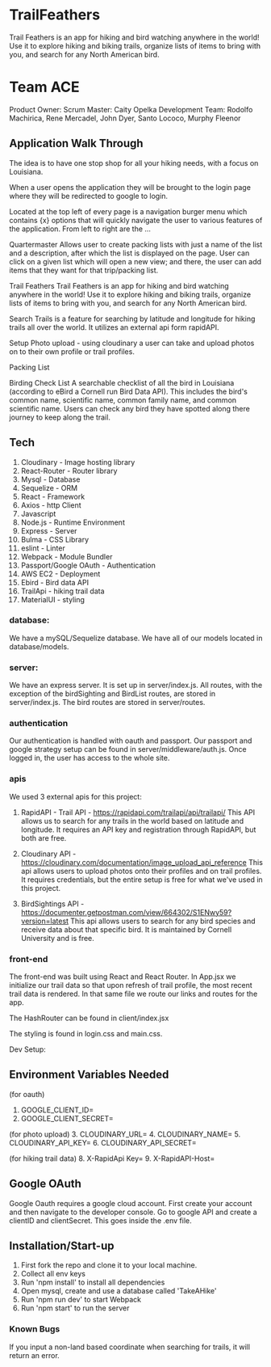 # TrailFeathers

Trail Feathers is an app for hiking and bird watching anywhere in the world! Use it to explore hiking and biking trails, organize lists of items to bring with you, and search for any North American bird.

# Team ACE

Product Owner:
Scrum Master: Caity Opelka
Development Team: Rodolfo Machirica, Rene Mercadel, John Dyer, Santo Lococo, Murphy Fleenor

## Application Walk Through

The idea is to have one stop shop for all your hiking needs, with a focus on Louisiana.

When a user opens the application they will be brought to the login page where they will be redirected to google to login.

Located at the top left of every page is a navigation burger menu which contains {x} options that will quickly navigate the user to various features of the application. From left to right are the ...

Quartermaster
Allows user to create packing lists with just a name of the list and a description, after which the list is displayed on the page.
User can click on a given list which will open a new view; and there, the user can add items that they want for that trip/packing list.

Trail Feathers
Trail Feathers is an app for hiking and bird watching anywhere in the world! Use it to explore hiking and biking trails, organize lists of items
to bring with you, and search for any North American bird.

Search Trails is a feature for searching by latitude and longitude for hiking trails all over the world. It utilizes an external api form rapidAPI.

Setup Photo upload - using cloudinary a user can take and upload photos on to their own profile or trail profiles.

Packing List

Birding Check List
A searchable checklist of all the bird in Louisiana (according to eBird a Cornell run Bird Data API). This includes the bird's common name, scientific name, common family name, and common scientific name. Users can check any bird they have spotted along there journey to keep along the trail.

## Tech

1. Cloudinary - Image hosting library
2. React-Router - Router library
3. Mysql - Database
4. Sequelize - ORM
5. React - Framework
6. Axios - http Client
7. Javascript
8. Node.js - Runtime Environment
9. Express - Server
10. Bulma - CSS Library
11. eslint - Linter
12. Webpack - Module Bundler
13. Passport/Google OAuth - Authentication
14. AWS EC2 - Deployment
15. Ebird - Bird data API
16. TrailApi - hiking trail data
17. MaterialUI - styling

### database:

We have a mySQL/Sequelize database. We have all of our models located in database/models.

### server:

We have an express server. It is set up in server/index.js. All routes, with the exception of the birdSighting and BirdList routes, are stored in server/index.js. The bird routes are stored in server/routes.

### authentication

Our authentication is handled with oauth and passport. Our passport and google strategy setup can be found in server/middleware/auth.js. Once logged in, the user has access to the whole site.

### apis

We used 3 external apis for this project:

1. RapidAPI - Trail API - https://rapidapi.com/trailapi/api/trailapi/
   This API allows us to search for any trails in the world based on latitude and longitude. It requires an API key and registration through RapidAPI, but both are free.

2. Cloudinary API - https://cloudinary.com/documentation/image_upload_api_reference
   This api allows users to upload photos onto their profiles and on trail profiles. It requires credentials, but the entire setup is free for what we've used in this project.

3. BirdSightings API - https://documenter.getpostman.com/view/664302/S1ENwy59?version=latest
   This api allows users to search for any bird species and receive data about that specific bird. It is maintained by Cornell University and is free.

### front-end

The front-end was built using React and React Router. In App.jsx we initialize our trail data so that upon refresh of trail profile, the most recent trail data is rendered. In that same file we route our links and routes for the app.

The HashRouter can be found in client/index.jsx

The styling is found in login.css and main.css.

Dev Setup:

## Environment Variables Needed

(for oauth)

1. GOOGLE_CLIENT_ID=
2. GOOGLE_CLIENT_SECRET=

(for photo upload) 3. CLOUDINARY_URL= 4. CLOUDINARY_NAME= 5. CLOUDINARY_API_KEY= 6. CLOUDINARY_API_SECRET=

(for hiking trail data) 8. X-RapidApi Key= 9. X-RapidAPI-Host=

## Google OAuth

Google Oauth requires a google cloud account. First create your account and then navigate to the developer console. Go to google API and create a clientID and clientSecret. This goes inside the .env file.

## Installation/Start-up

1. First fork the repo and clone it to your local machine.
2. Collect all env keys
3. Run 'npm install' to install all dependencies
4. Open mysql, create and use a database called 'TakeAHike'
5. Run 'npm run dev' to start Webpack
6. Run 'npm start' to run the server

### Known Bugs

If you input a non-land based coordinate when searching for trails, it will return an error.
